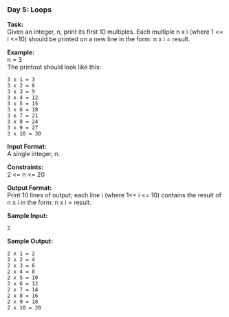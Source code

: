 ### Day 5: Loops
**Task:** \
Given an integer, n, print its first 10 multiples. Each multiple n x i (where 1 <= i <=10) should be printed on a new line in the form: n x i = result.

**Example:** \
n = 3 \
The printout should look like this: 
```
3 x 1 = 3
3 x 2 = 6
3 x 3 = 9
3 x 4 = 12
3 x 5 = 15
3 x 6 = 18
3 x 7 = 21
3 x 8 = 24
3 x 9 = 27
3 x 10 = 30
```

**Input Format:** \
A single integer, n.

**Constraints:** \
 2 <= n <= 20

**Output Format:** \
Print 10 lines of output; each line i (where 1<= i <= 10) contains the result of n x i in the form:
n x i = result.

**Sample Input:**
```
2 
```
**Sample Output:** 
```
2 x 1 = 2
2 x 2 = 4
2 x 3 = 6
2 x 4 = 8
2 x 5 = 10
2 x 6 = 12
2 x 7 = 14
2 x 8 = 16
2 x 9 = 18
2 x 10 = 20
```
